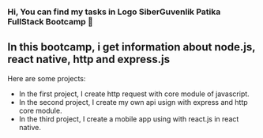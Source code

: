 ### Hi, You can find my tasks in Logo SiberGuvenlik Patika FullStack Bootcamp  👋

## In this bootcamp, i get information about node.js, react native, http and express.js

Here are some projects:

- In the first project, I create http request with core module of javascript.
- In the second project, I create my own api usign with express and http core module.
- In the third project, I create a mobile app using with react.js in react native.
